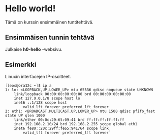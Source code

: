# Hello world!

Tämä on kurssin ensimmäinen tuntitehtävä.

## Ensimmäisen tunnin tehtävä

Julkaise **h0-hello** -websivu.

## Esimerkki

Linuxin interfacejen IP-osoitteet.

	[leos@ora12c ~]$ ip a
	1: lo: <LOOPBACK,UP,LOWER_UP> mtu 65536 qdisc noqueue state UNKNOWN 
		link/loopback 00:00:00:00:00:00 brd 00:00:00:00:00:00
		inet 127.0.0.1/8 scope host lo
		inet6 ::1/128 scope host 
			valid_lft forever preferred_lft forever
	2: eth1: <BROADCAST,MULTICAST,UP,LOWER_UP> mtu 1500 qdisc pfifo_fast state UP qlen 1000
		link/ether 00:0c:29:65:09:41 brd ff:ff:ff:ff:ff:ff
		inet 192.168.2.10/24 brd 192.168.2.255 scope global eth1
		inet6 fe80::20c:29ff:fe65:941/64 scope link 
			valid_lft forever preferred_lft forever`  
